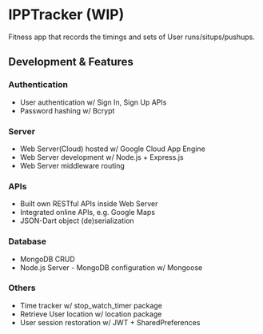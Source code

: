 # IPPTracker (WIP)

Fitness app that records the timings and sets of User runs/situps/pushups. 

## Development & Features

### Authentication
- User authentication w/ Sign In, Sign Up APIs
- Password hashing w/ Bcrypt

### Server
- Web Server(Cloud) hosted w/ Google Cloud App Engine
- Web Server development w/ Node.js + Express.js
- Web Server middleware routing

### APIs
- Built own RESTful APIs inside Web Server
- Integrated online APIs, e.g. Google Maps
- JSON-Dart object (de)serialization

### Database
- MongoDB CRUD
- Node.js Server - MongoDB configuration w/ Mongoose

### Others
- Time tracker w/ stop_watch_timer package
- Retrieve User location w/ location package
- User session restoration w/ JWT + SharedPreferences



